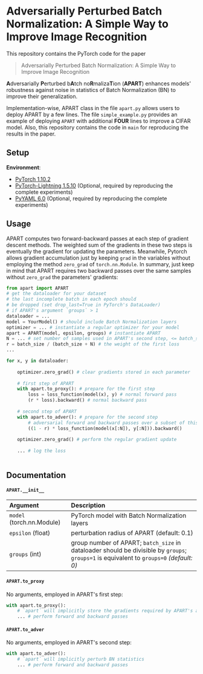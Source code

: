 # Adversarially Perturbed Batch Normalization: A Simple Way to Improve Image Recognition

This repository contains the PyTorch code for the paper
> Adversarially Perturbed Batch Normalization: A Simple Way to Improve Image Recognition

**A**dversarially **P**erturbed b**A**tch no**R**maliza**T**ion (**APART**) enhances models' robustness against 
noise in statistics of Batch Normalization (BN) to improve their generalization. 

Implementation-wise, APART class in the file `apart.py` allows users to deploy APART by a few lines. 
The file `simple_example.py` provides an example of deploying `APART` with additional **FOUR** lines
to improve a CIFAR model.
Also, this repository contains the code in `main` for reproducing the results in the paper.


## Setup

**Environment**:

- [PyTorch 1.10.2](https://pytorch.org/)
- [PyTorch-Lightning 1.5.10](https://www.pytorchlightning.ai/) (Optional, required by reproducing the complete experiments)
- [PyYAML 6.0](https://pyyaml.org/) (Optional, required by reproducing the complete experiments)


## Usage

APART computes two forward-backward passes at each step of gradient descent methods. 
The weighted sum of the gradients in these two steps is eventually the gradient for 
updating the parameters. Meanwhile, Pytorch allows gradient accumulation just by 
keeping `grad` in the variables without employing the method `zero_grad` of `torch.nn.Module`. 
In summary, just keep in mind that APART requires two backward passes over the same samples without `zero_grad`
the parameters' gradients:
```python
from apart import APART
# get the dataloader for your dataset
# the last incomplete batch in each epoch should 
# be dropped (set drop_last=True in PyTorch's DataLoader) 
# if APART's argument `groups` > 1 
dataloader = ... 
model = YourModel() # should include Batch Normalization layers
optimizer = ... # instantiate a regular optimizer for your model
apart = APART(model, epsilon, groups) # instantiate APART
N = ... # set number of samples used in APART's second step, <= batch_size
r = batch_size / (batch_size + N) # the weight of the first loss
...

for x, y in dataloader:
    
    optimizer.zero_grad() # clear gradients stored in each parameter
    
    # first step of APART
    with apart.to_proxy(): # prepare for the first step
        loss = loss_function(model(x), y) # normal forward pass
        (r * loss).backward() # normal backward pass
        
    # second step of APART
    with apart.to_adver(): # prepare for the second step
        # adversarial forward and backward passes over a subset of this batch
        ((1 - r) * loss_function(model(x[:N]), y[:N])).backward()
        
    optimizer.zero_grad() # perform the regular gradient update
    
    ... # log the loss
    
```


## Documentation

#### `APART.__init__`

| **Argument**    | **Description** |
| :-------------- | :-------------- |
| `model` (torch.nn.Module) | PyTorch model with Batch Normalization layers |
| `epsilon` (float) | perturbation radius of APART (default: 0.1) |
| `groups` (int) | group number of APART; `batch_size` in dataloader should be divisible by `groups`; `groups=1` is equivalent to `groups=0` *(default: 0)* |


#### `APART.to_proxy`

No arguments, employed in APART's first step:
```python
with apart.to_proxy():
    # `apart` will implicitly store the gradients required by APART's attacks
    ... # perform forward and backward passes
```


#### `APART.to_adver`

No arguments, employed in APART's second step:
```python
with apart.to_adver():
    # `apart` will implicitly perturb BN statistics
    ... # perform forward and backward passes
```


<br>